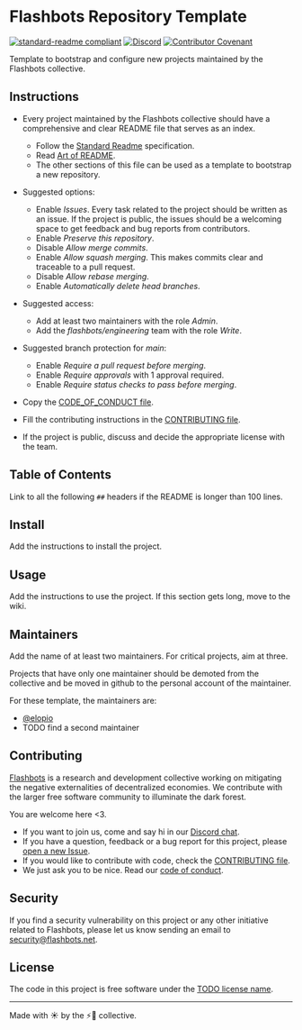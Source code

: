 # Flashbots Repository Template

[![standard-readme compliant](https://img.shields.io/badge/readme%20style-standard-brightgreen.svg?style=flat-round)](https://github.com/RichardLitt/standard-readme)
[![Discord](https://img.shields.io/discord/755466764501909692)](https://discord.com/invite/7hvTycdNcK)
[![Contributor Covenant](https://img.shields.io/badge/Contributor%20Covenant-2.1-4baaaa.svg)](CODE_OF_CONDUCT.md)

Template to bootstrap and configure new projects maintained by the Flashbots collective.

## Instructions

- Every project maintained by the Flashbots collective should have a comprehensive and clear README file that serves as an index.
  - Follow the [Standard Readme](https://github.com/RichardLitt/standard-readme/blob/master/spec.md) specification.
  - Read [Art of README](https://github.com/hackergrrl/art-of-readme).
  - The other sections of this file can be used as a template to bootstrap a new repository.

- Suggested options:
  - Enable _Issues_. Every task related to the project should be written as an issue. If the project is public, the issues should be a welcoming space to get feedback and bug reports from contributors.
  - Enable _Preserve this repository_.
  - Disable _Allow merge commits_.
  - Enable _Allow squash merging_. This makes commits clear and traceable to a pull request.
  - Disable _Allow rebase merging_.
  - Enable _Automatically delete head branches_.

- Suggested access:
  - Add at least two maintainers with the role _Admin_.
  - Add the _flashbots/engineering_ team with the role _Write_.

- Suggested branch protection for _main_:
  - Enable _Require a pull request before merging_.
  - Enable _Require approvals_ with 1 approval required.
  - Enable _Require status checks to pass before merging_.

- Copy the [CODE_OF_CONDUCT file](CODE_OF_CONDUCT.md).

- Fill the contributing instructions in the [CONTRIBUTING file](CONTRIBUTING.md).

- If the project is public, discuss and decide the appropriate license with the team.

## Table of Contents

Link to all the following `##` headers if the README is longer than 100 lines.

## Install

Add the instructions to install the project.

## Usage

Add the instructions to use the project. If this section gets long, move to the wiki.

## Maintainers

Add the name of at least two maintainers. For critical projects, aim at three.

Projects that have only one maintainer should be demoted from the collective and be moved in github to the personal account of the maintainer.

For these template, the maintainers are:

- [@elopio](https://github.com/elopio)
- TODO find a second maintainer

## Contributing

[Flashbots](https://flashbots.net) is a research and development collective working on mitigating the negative externalities of decentralized economies. We contribute with the larger free software community to illuminate the dark forest.

You are welcome here <3.

- If you want to join us, come and say hi in our [Discord chat](https://discord.com/invite/7hvTycdNcK).
- If you have a question, feedback or a bug report for this project, please [open a new Issue](https://github.com/flashbots/flashbots-repository-template/issues).
- If you would like to contribute with code, check the [CONTRIBUTING file](CONTRIBUTING.md).
- We just ask you to be nice. Read our [code of conduct](CODE_OF_CONDUCT.md).

## Security

If you find a security vulnerability on this project or any other initiative related to Flashbots, please let us know sending an email to security@flashbots.net.

## License

The code in this project is free software under the [TODO license name](LICENSE).

---

Made with ☀️ by the ⚡🤖 collective.

